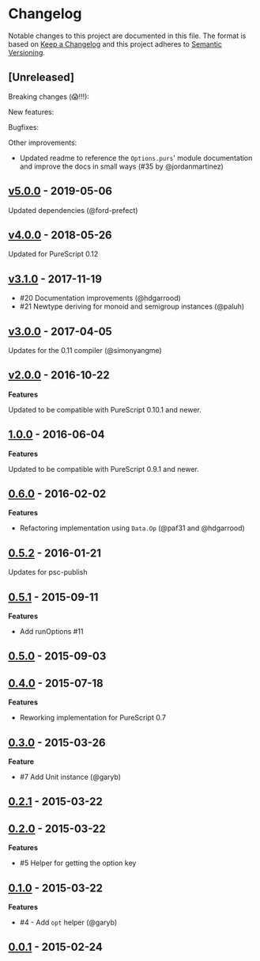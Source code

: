 # Changelog

Notable changes to this project are documented in this file. The format is based on [Keep a Changelog](https://keepachangelog.com/en/1.0.0/) and this project adheres to [Semantic Versioning](https://semver.org/spec/v2.0.0.html).

## [Unreleased]

Breaking changes (😱!!!):

New features:

Bugfixes:

Other improvements:
  - Updated readme to reference the `Options.purs`' module documentation and improve the docs in small ways (#35 by @jordanmartinez)

## [v5.0.0](https://github.com/purescript-contrib/purescript-options/releases/tag/v5.0.0) - 2019-05-06

Updated dependencies (@ford-prefect)

## [v4.0.0](https://github.com/purescript-contrib/purescript-options/releases/tag/v4.0.0) - 2018-05-26

Updated for PureScript 0.12

## [v3.1.0](https://github.com/purescript-contrib/purescript-options/releases/tag/v3.1.0) - 2017-11-19

- #20 Documentation improvements (@hdgarrood)
- #21 Newtype deriving for monoid and semigroup instances (@paluh)

## [v3.0.0](https://github.com/purescript-contrib/purescript-options/releases/tag/v3.0.0) - 2017-04-05

Updates for the 0.11 compiler (@simonyangme)

## [v2.0.0](https://github.com/purescript-contrib/purescript-options/releases/tag/v2.0.0) - 2016-10-22

**Features**

Updated to be compatible with PureScript 0.10.1 and newer.

## [1.0.0](https://github.com/purescript-contrib/purescript-options/releases/tag/1.0.0) - 2016-06-04

**Features**

Updated to be compatible with PureScript 0.9.1 and newer.

## [0.6.0](https://github.com/purescript-contrib/purescript-options/releases/tag/0.6.0) - 2016-02-02

**Features**
- Refactoring implementation using `Data.Op` (@paf31 and @hdgarrood)

## [0.5.2](https://github.com/purescript-contrib/purescript-options/releases/tag/0.5.2) - 2016-01-21

Updates for psc-publish

## [0.5.1](https://github.com/purescript-contrib/purescript-options/releases/tag/0.5.1) - 2015-09-11

**Features**
- Add runOptions #11

## [0.5.0](https://github.com/purescript-contrib/purescript-options/releases/tag/0.5.0) - 2015-09-03

## [0.4.0](https://github.com/purescript-contrib/purescript-options/releases/tag/0.4.0) - 2015-07-18

**Features**
- Reworking implementation for PureScript 0.7

## [0.3.0](https://github.com/purescript-contrib/purescript-options/releases/tag/0.3.0) - 2015-03-26

**Feature**
- #7 Add Unit instance (@garyb)

## [0.2.1](https://github.com/purescript-contrib/purescript-options/releases/tag/0.2.1) - 2015-03-22

## [0.2.0](https://github.com/purescript-contrib/purescript-options/releases/tag/0.2.0) - 2015-03-22

**Features**
- #5 Helper for getting the option key

## [0.1.0](https://github.com/purescript-contrib/purescript-options/releases/tag/0.1.0) - 2015-03-22

**Features**
- #4 - Add `opt` helper (@garyb)

## [0.0.1](https://github.com/purescript-contrib/purescript-options/releases/tag/0.0.1) - 2015-02-24

